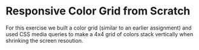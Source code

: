 Responsive Color Grid from Scratch
====================

For this exercise we built a color grid (similar to an earlier assignment) and used CSS media queries to make a 4x4 grid of colors stack vertically when shrinking the screen resoution.
